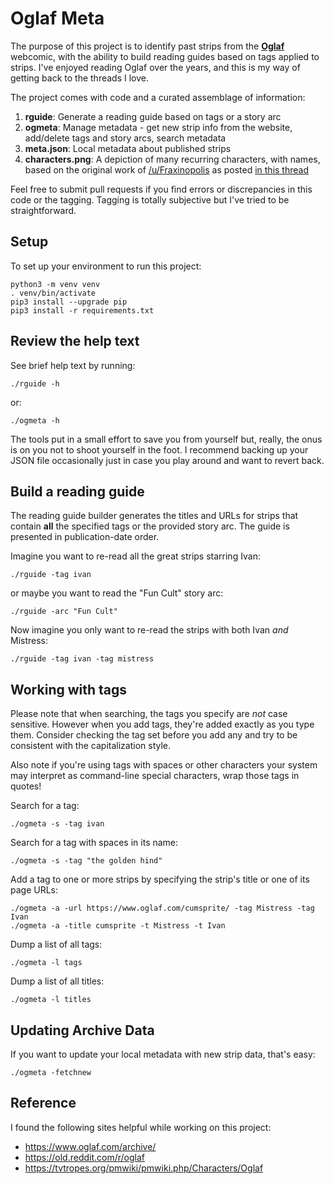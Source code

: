 # Oglaf Meta

The purpose of this project is to identify past strips from the __[Oglaf](https://oglaf.com/)__ webcomic,
with the ability to build reading guides based on tags applied to strips.
I've enjoyed reading Oglaf over the years, and this is my way of getting back
to the threads I love.

The project comes with code and a curated assemblage of information:
1. __rguide__: Generate a reading guide based on tags or a story arc
2. __ogmeta__: Manage metadata - get new strip info from the website, add/delete tags and story arcs, search metadata
5. __meta.json__: Local metadata about published strips
6. __characters.png__: A depiction of many recurring characters, with names, based on the
original work of [/u/Fraxinopolis](https://old.reddit.com/u/Fraxinopolis) as posted [in this thread](https://old.reddit.com/r/oglaf/comments/ijbsb9/chart_of_recurring_characters/)

Feel free to submit pull requests if you find errors or discrepancies in this 
code or the tagging.  Tagging is totally subjective but I've tried to be straightforward.

## Setup
To set up your environment to run this project:
``` shell
python3 -m venv venv
. venv/bin/activate
pip3 install --upgrade pip
pip3 install -r requirements.txt
```

## Review the help text
See brief help text by running:
``` shell
./rguide -h
```
or:
``` shell
./ogmeta -h
```

The tools put in a small effort to save you from yourself but, really, the onus is
on you not to shoot yourself in the foot.  I recommend backing up your JSON 
file occasionally just in case you play around and want to revert back.


## Build a reading guide
The reading guide builder generates the titles and URLs for strips that contain __all__
the specified tags or the provided story arc.  The guide is presented in 
publication-date order.

Imagine you want to re-read all the great strips starring Ivan:
``` shell
./rguide -tag ivan
```

or maybe you want to read the "Fun Cult" story arc:
``` shell
./rguide -arc "Fun Cult"
```

Now imagine you only want to re-read the strips with both Ivan _and_ Mistress:
``` shell
./rguide -tag ivan -tag mistress
```


## Working with tags
Please note that when searching, the tags you specify are _not_ case sensitive.  However
when you add tags, they're added exactly as you type them.  Consider checking the tag set
before you add any and try to be consistent with the capitalization style.

Also note if you're using tags with spaces or other characters your system may
interpret as command-line special characters, wrap those tags in quotes!

Search for a tag:
``` shell
./ogmeta -s -tag ivan
```

Search for a tag with spaces in its name:
``` shell
./ogmeta -s -tag "the golden hind"
```

Add a tag to one or more strips by specifying the strip's title or one of 
its page URLs:
``` shell
./ogmeta -a -url https://www.oglaf.com/cumsprite/ -tag Mistress -tag Ivan
./ogmeta -a -title cumsprite -t Mistress -t Ivan
```

Dump a list of all tags:
``` shell
./ogmeta -l tags
```

Dump a list of all titles:
``` shell
./ogmeta -l titles
```

## Updating Archive Data
If you want to update your local metadata with new strip data, that's easy:
```shell
./ogmeta -fetchnew
```

## Reference
I found the following sites helpful while working on this project:
- https://www.oglaf.com/archive/
- https://old.reddit.com/r/oglaf
- https://tvtropes.org/pmwiki/pmwiki.php/Characters/Oglaf

